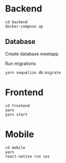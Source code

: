 # Backend

```
cd backend
docker-compose up
```

## Database

Create database meetapp

Run migrations

```
yarn sequelize db:migrate
```

# Frontend

```
cd frontend
yarn
yarn start
```

# Mobile

```
cd mobile
yarn
react-native run ios
```
